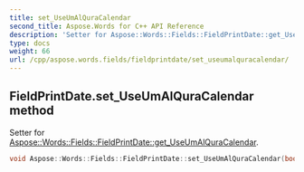 ```yaml
---
title: set_UseUmAlQuraCalendar
second_title: Aspose.Words for C++ API Reference
description: 'Setter for Aspose::Words::Fields::FieldPrintDate::get_UseUmAlQuraCalendar.'
type: docs
weight: 66
url: /cpp/aspose.words.fields/fieldprintdate/set_useumalquracalendar/
---
```

## FieldPrintDate.set_UseUmAlQuraCalendar method


Setter for [Aspose::Words::Fields::FieldPrintDate::get_UseUmAlQuraCalendar](../get_useumalquracalendar/).

```cpp
void Aspose::Words::Fields::FieldPrintDate::set_UseUmAlQuraCalendar(bool value)
```

